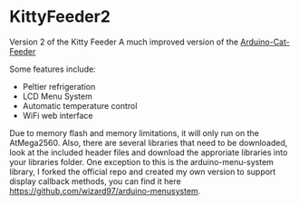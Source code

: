 # KittyFeeder2
Version 2 of the Kitty Feeder
A much improved version of the [Arduino-Cat-Feeder](https://github.com/wizard97/Arduino-Cat-Feeder)

Some features include:
- Peltier refrigeration
- LCD Menu System
- Automatic temperature control
- WiFi web interface

Due to memory flash and memory limitations, it will only run on the AtMega2560. Also, there are several libraries that need to be downloaded, look at the included header files and download the approriate libraries into your libraries folder. One exception to this is the arduino-menu-system library, I forked the official repo and created my own version to support display callback methods, you can find it here https://github.com/wizard97/arduino-menusystem.

